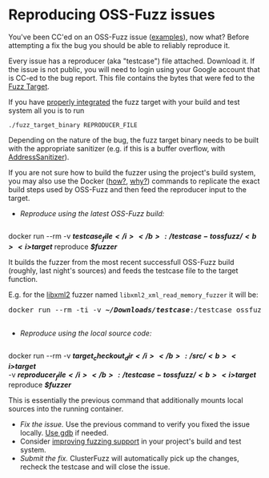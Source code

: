 # Reproducing OSS-Fuzz issues

You've been CC'ed on an OSS-Fuzz issue
([examples](https://bugs.chromium.org/p/oss-fuzz/issues/list?can=1&q=Type%3ABug%2CBug-Security)), now what?
Before attempting a fix the bug you should be able to reliably reproduce it. 

Every issue has a reproducer (aka "testcase") file attached.
Download it. If the issue is not public, you will need to login using your Google account
that is CC-ed to the bug report.
This file contains the bytes that were fed to the [Fuzz Target](http://libfuzzer.info/#fuzz-target).

If you have [properly integrated](ideal_integration.md) the fuzz target with your build and test system
all you is to run
```
./fuzz_target_binary REPRODUCER_FILE
```
Depending on the nature of the bug, the fuzz target binary needs to be built with the appropriate sanitizer
(e.g. if this is a buffer overflow, with [AddressSanitizer](http://clang.llvm.org/docs/AddressSanitizer.html)).

If you are not sure how to build the fuzzer using the project's build system,
you may also use the Docker ([how?](installing_docker.md), [why?](faq.md#why-do-you-use-docker)) commands 
to replicate the exact build steps used by OSS-Fuzz and then feed the reproducer input to the target.

- *Reproduce using the latest OSS-Fuzz build:* 

   <pre>
docker run --rm -v <b><i>$testcase_file</i></b>:/testcase -t ossfuzz/<b><i>$target</i></b> reproduce <b><i>$fuzzer</i></b>
   </pre>

  It builds the fuzzer from  the most recent successfull OSS-Fuzz build (roughly, last night's sources)
  and feeds the testcase file to the target function. 
  
  E.g. for the [libxml2](../target/libxml2) fuzzer named `libxml2_xml_read_memory_fuzzer` it will be: 
  
   <pre>
docker run --rm -ti -v <b><i>~/Downloads/testcase</i></b>:/testcase ossfuzz/<b><i>libxml2</i></b> reproduce <b><i>libxml2_xml_read_memory_fuzzer</i></b>
   </pre>
- *Reproduce using the local source code:*

    <pre>
docker run --rm  -v <b><i>$target_checkout_dir</i></b>:/src/<b><i>$target</i></b> \
                     -v <b><i>$reproducer_file</i></b>:/testcase -t ossfuzz/<b><i>$target</i></b> reproduce <b><i>$fuzzer</i></b>
    </pre>
  
  This is essentially the previous command that additionally mounts local sources into the running container.
- *Fix the issue.* Use the previous command to verify you fixed the issue locally. 
   [Use gdb](debugging.md#debugging-fuzzers-with-gdb) if needed.
- Consider [improving fuzzing support](ideal_integration.md) in your project's build and test system.
- *Submit the fix.* ClusterFuzz will automatically pick up the changes, recheck the testcase 
  and will close the issue.

